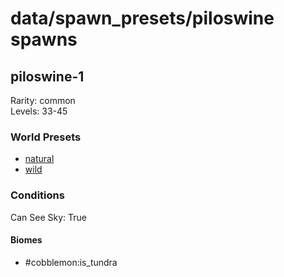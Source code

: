 # data/spawn_presets/piloswine spawns  
  
## piloswine-1  
Rarity: common  
Levels: 33-45  
  
### World Presets  
* [natural](data/spawn_data/natural.md)  
* [wild](data/spawn_data/wild.md)  
  
### Conditions  
Can See Sky: True  
  
#### Biomes  
  * #cobblemon:is_tundra
  
